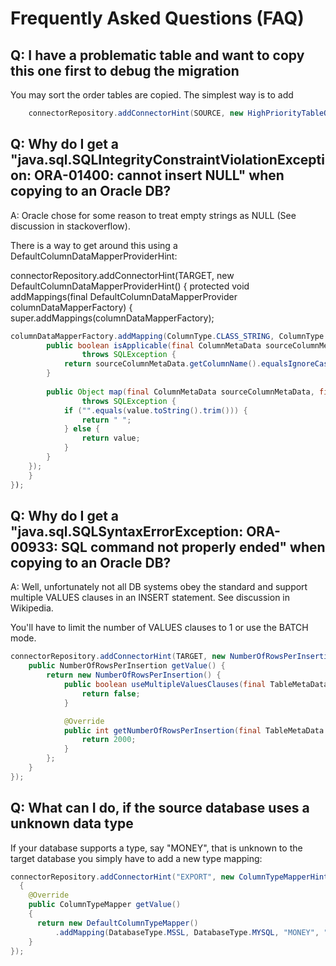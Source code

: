 # Frequently Asked Questions (FAQ)

## Q: I have a problematic table and want to copy this one first to debug the migration

You may sort the order tables are copied. The simplest way is to add

```java
    connectorRepository.addConnectorHint(SOURCE, new HighPriorityTableOrderHint(List.of("weird_table")));
```

## Q: Why do I get a "java.sql.SQLIntegrityConstraintViolationException: ORA-01400: cannot insert NULL" when copying to an Oracle DB?
A: Oracle chose for some reason to treat empty strings as NULL (See discussion in stackoverflow).

There is a way to get around this using a DefaultColumnDataMapperProviderHint:

connectorRepository.addConnectorHint(TARGET, new DefaultColumnDataMapperProviderHint() {
protected void addMappings(final DefaultColumnDataMapperProvider columnDataMapperFactory) {
super.addMappings(columnDataMapperFactory);

```java
columnDataMapperFactory.addMapping(ColumnType.CLASS_STRING, ColumnType.CLASS_STRING, new ColumnDataMapper() {
        public boolean isApplicable(final ColumnMetaData sourceColumnMetaData, final ColumnMetaData targetColumnMetaData)
                throws SQLException {
            return sourceColumnMetaData.getColumnName().equalsIgnoreCase("MY_COLUMN");
        }
    
        public Object map(final ColumnMetaData sourceColumnMetaData, final ColumnMetaData targetColumnMetaData, final Object value)
                throws SQLException {
            if ("".equals(value.toString().trim())) {
                return " ";
            } else {
                return value;
            }
        }
    });
    }
});
```

## Q: Why do I get a "java.sql.SQLSyntaxErrorException: ORA-00933: SQL command not properly ended" when copying to an Oracle DB?
A: Well, unfortunately not all DB systems obey the standard and support multiple VALUES clauses in an INSERT statement. See discussion in Wikipedia.

You'll have to limit the number of VALUES clauses to 1 or use the BATCH mode.

```java
connectorRepository.addConnectorHint(TARGET, new NumberOfRowsPerInsertionHint() {
    public NumberOfRowsPerInsertion getValue() {
        return new NumberOfRowsPerInsertion() {
            public boolean useMultipleValuesClauses(final TableMetaData targetTableMetaData) {
                return false;
            }

            @Override
            public int getNumberOfRowsPerInsertion(final TableMetaData targetTableMetaData) {
                return 2000;
            }
        };
    }
});
```
## Q: What can I do, if the source database uses a unknown data type

If your database supports a type, say "MONEY", that is unknown to the target database you simply have to
add a new type mapping:

```java
connectorRepository.addConnectorHint("EXPORT", new ColumnTypeMapperHint()
  {
    @Override
    public ColumnTypeMapper getValue()
    {
      return new DefaultColumnTypeMapper()
          .addMapping(DatabaseType.MSSL, DatabaseType.MYSQL, "MONEY", "NUMBER", "(19,4)");
    }
});
```
